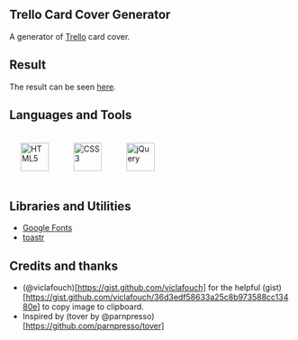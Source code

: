 ## Trello Card Cover Generator
A generator of [Trello](https://trello.com/) card cover.

## Result
The result can be seen [here](https://carinecasagrande.github.io/trello-card-cover-generator).

## Languages and Tools  
<div>
  <img style="margin: 20px" src="https://upload.wikimedia.org/wikipedia/commons/thumb/6/61/HTML5_logo_and_wordmark.svg/2048px-HTML5_logo_and_wordmark.svg.png" alt="HTML5" height="50" />
  <img style="margin: 20px" src="https://upload.wikimedia.org/wikipedia/commons/thumb/3/3d/CSS.3.svg/1200px-CSS.3.svg.png" alt="CSS3" height="50" /> 
  <a href="https://jquery.com/" target="_blank">
    <img style="margin: 20px" src="https://cdn.iconscout.com/icon/free/png-256/jquery-10-1175155.png" alt="jQuery" height="50" />
  </a>
</div>

## Libraries and Utilities
- [Google Fonts](https://fonts.google.com/)
- [toastr](https://github.com/CodeSeven/toastr)

## Credits and thanks
- (@viclafouch)[https://gist.github.com/viclafouch] for the helpful (gist)[https://gist.github.com/viclafouch/36d3edf58633a25c8b973588cc13480e] to copy image to clipboard.
- Inspired by (tover by @parnpresso)[https://github.com/parnpresso/tover]
